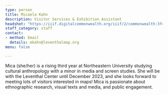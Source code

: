 ```yaml
---
type: person
title: Micaela Kahn
description: Visitor Services & Exhibition Assistant
headshot: "https://iiif.digitalcommonwealth.org/iiif/2/commonwealth:3f463863p/736,6892,514,514/,600/0/default.jpg"
staff_category: staff
contact:
- method: Email
  details: mkahn@leventhalmap.org
menu: false

---
```

Mica (she/her) is a rising third year at Northeastern University studying cultural anthropology with a minor in media and screen studies. She will be with the Leventhal Center until December 2023, and she looks forward to meeting lots of visitors interested in maps! Mica is passionate about ethnographic research, visual texts and media, and public engagement. 